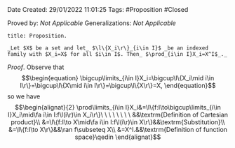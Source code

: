 <br />
<br />

Date Created: 29/01/2022 11:01:25
Tags: #Proposition #Closed 

Proved by: _Not Applicable_
Generalizations: _Not Applicable_

``` ad-Proposition
title: Proposition.

_Let $X$ be a set and let_ $\l\{X_i\r\}_{i\in I}$ _be an indexed family with $X_i=X$ for all $i\in I$. Then_ $\prod_{i\in I}X_i=X^I$_._

```

_Proof_. Observe that
$$\begin{equation}
    \bigcup\limits_{i\in I}X_i=\bigcup\l\{X_i\mid i\in I\r\}=\bigcup\l\{X\mid i\in I\r\}=\bigcup\l\{X\r\}=X,
\end{equation}$$
so we have
$$\begin{alignat}{2}
    \prod\limits_{i\in I}X_i&=\l\{f:I\to\bigcup\limits_{i\in I}X_i\mid\fa i\in I:f\l(i\r)\in X_i\r\}\ \ \ \ \ \ \ \ &&\textrm{Definition of Cartesian product}\\
    &=\l\{f:I\to X\mid\fa i\in I:f\l(i\r)\in X\r\}&&\textrm{Substitution}\\
    &=\l\{f:I\to X\r\}&&\ran f\subseteq X\\
    &=X^I.&&\textrm{Definition of function space}\qedin
\end{alignat}$$
